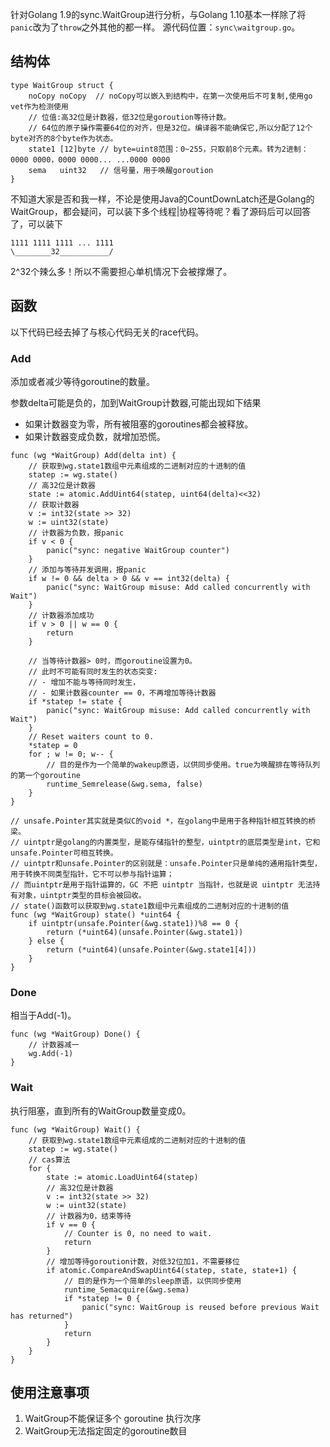 针对Golang 1.9的sync.WaitGroup进行分析，与Golang 1.10基本一样除了将`panic`改为了`throw`之外其他的都一样。
源代码位置：`sync\waitgroup.go`。  
## 结构体
```
type WaitGroup struct {
	noCopy noCopy  // noCopy可以嵌入到结构中，在第一次使用后不可复制,使用go vet作为检测使用
	// 位值:高32位是计数器，低32位是goroution等待计数。
	// 64位的原子操作需要64位的对齐，但是32位。编译器不能确保它,所以分配了12个byte对齐的8个byte作为状态。
	state1 [12]byte // byte=uint8范围：0~255，只取前8个元素。转为2进制：0000 0000，0000 0000... ...0000 0000
	sema   uint32   // 信号量，用于唤醒goroution
}
```
不知道大家是否和我一样，不论是使用Java的CountDownLatch还是Golang的WaitGroup，都会疑问，可以装下多个线程|协程等待呢？看了源码后可以回答了，可以装下
```
1111 1111 1111 ... 1111
\________32___________/
```
2^32个辣么多！所以不需要担心单机情况下会被撑爆了。
## 函数
以下代码已经去掉了与核心代码无关的race代码。
### Add
添加或者减少等待goroutine的数量。

参数delta可能是负的，加到WaitGroup计数器,可能出现如下结果
- 如果计数器变为零，所有被阻塞的goroutines都会被释放。
- 如果计数器变成负数，就增加恐慌。

```
func (wg *WaitGroup) Add(delta int) {
    // 获取到wg.state1数组中元素组成的二进制对应的十进制的值
	statep := wg.state()
	// 高32位是计数器
	state := atomic.AddUint64(statep, uint64(delta)<<32)
	// 获取计数器
	v := int32(state >> 32)
	w := uint32(state)
	// 计数器为负数，报panic
	if v < 0 {
		panic("sync: negative WaitGroup counter")
	}
	// 添加与等待并发调用，报panic
	if w != 0 && delta > 0 && v == int32(delta) {
		panic("sync: WaitGroup misuse: Add called concurrently with Wait")
	}
	// 计数器添加成功
	if v > 0 || w == 0 {
		return
	}

	// 当等待计数器> 0时，而goroutine设置为0。
	// 此时不可能有同时发生的状态突变:
	// - 增加不能与等待同时发生，
	// - 如果计数器counter == 0，不再增加等待计数器
	if *statep != state {
		panic("sync: WaitGroup misuse: Add called concurrently with Wait")
	}
	// Reset waiters count to 0.
	*statep = 0
	for ; w != 0; w-- {
		// 目的是作为一个简单的wakeup原语，以供同步使用。true为唤醒排在等待队列的第一个goroutine
		runtime_Semrelease(&wg.sema, false)
	}
}

```

```
// unsafe.Pointer其实就是类似C的void *，在golang中是用于各种指针相互转换的桥梁。
// uintptr是golang的内置类型，是能存储指针的整型，uintptr的底层类型是int，它和unsafe.Pointer可相互转换。
// uintptr和unsafe.Pointer的区别就是：unsafe.Pointer只是单纯的通用指针类型，用于转换不同类型指针，它不可以参与指针运算；
// 而uintptr是用于指针运算的，GC 不把 uintptr 当指针，也就是说 uintptr 无法持有对象，uintptr类型的目标会被回收。
// state()函数可以获取到wg.state1数组中元素组成的二进制对应的十进制的值
func (wg *WaitGroup) state() *uint64 {
	if uintptr(unsafe.Pointer(&wg.state1))%8 == 0 {
		return (*uint64)(unsafe.Pointer(&wg.state1))
	} else {
		return (*uint64)(unsafe.Pointer(&wg.state1[4]))
	}
}
```
### Done
相当于Add(-1)。  
```
func (wg *WaitGroup) Done() {
    // 计数器减一
	wg.Add(-1)
}
```


### Wait
执行阻塞，直到所有的WaitGroup数量变成0。  
```
func (wg *WaitGroup) Wait() {
	// 获取到wg.state1数组中元素组成的二进制对应的十进制的值
	statep := wg.state()
	// cas算法
	for {
		state := atomic.LoadUint64(statep)
		// 高32位是计数器
		v := int32(state >> 32)
		w := uint32(state)
		// 计数器为0，结束等待
		if v == 0 {
			// Counter is 0, no need to wait.
			return
		}
		// 增加等待goroution计数，对低32位加1，不需要移位
		if atomic.CompareAndSwapUint64(statep, state, state+1) {
			// 目的是作为一个简单的sleep原语，以供同步使用
			runtime_Semacquire(&wg.sema)
			if *statep != 0 {
				panic("sync: WaitGroup is reused before previous Wait has returned")
			}
			return
		}
	}
}
```

## 使用注意事项
1. WaitGroup不能保证多个 goroutine 执行次序
2. WaitGroup无法指定固定的goroutine数目




